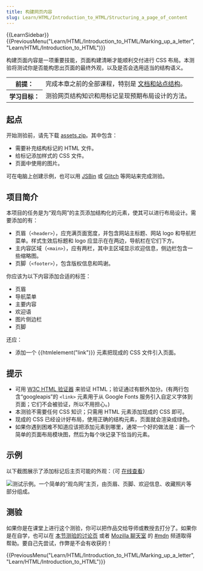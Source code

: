 ```yaml
---
title: 构建网页内容
slug: Learn/HTML/Introduction_to_HTML/Structuring_a_page_of_content
---
```


{{LearnSidebar}}{{PreviousMenu("Learn/HTML/Introduction_to_HTML/Marking_up_a_letter", "Learn/HTML/Introduction_to_HTML")}}

构建页面内容是一项重要技能，页面构建清晰才能顺利交付进行 CSS 布局。本测验将测试你是否能构思出页面的最终外观，以及是否会选用适当的结构语义。

<table class="learn-box standard-table">
  <tbody>
    <tr>
      <th scope="row">前提：</th>
      <td>
        完成本章之前的全部课程，特别是
        <a href="/zh-CN/docs/Learn/HTML/Introduction_to_HTML/文件和网站结构"
          >文档和站点结构</a
        >。
      </td>
    </tr>
    <tr>
      <th scope="row">学习目标：</th>
      <td>测验网页结构知识和用标记呈现预期布局设计的方法。</td>
    </tr>
  </tbody>
</table>

## 起点

开始测验前，请先下载 [assets.zip](https://raw.githubusercontent.com/roy-tian/learning-area/master/html/introduction-to-html/structuring-a-page-of-content-start/assets.zip)。其中包含：

- 需要补充结构标记的 HTML 文件。
- 给标记添加样式的 CSS 文件。
- 页面中使用的图片。

可在电脑上创建示例，也可以用 [JSBin](http://jsbin.com/) 或 [Glitch](https://glitch.com/) 等网站来完成测验。

## 项目简介

本项目的任务是为“观鸟网”的主页添加结构化的元素，使其可以进行布局设计。需要添加的有：

- 页眉（`<header>`），应充满页面宽度，并包含网站主标题、网站 logo 和导航栏菜单。样式生效后标题和 logo 应显示在在两边，导航栏在它们下方。
- 主内容区域（`<main>`），应有两栏，其中主区域显示欢迎信息，侧边栏包含一些缩略图。
- 页脚（`<footer>`），包含版权信息和鸣谢。

你应该为以下内容添加合适的标签：

- 页眉
- 导航菜单
- 主要内容
- 欢迎语
- 图片侧边栏
- 页脚

还应：

- 添加一个 {{htmlelement("link")}} 元素把现成的 CSS 文件引入页面。

## 提示

- 可用 [W3C HTML 验证器](https://validator.w3.org/) 来验证 HTML；验证通过有额外加分。(有两行包含“googleapis”的 `<link>` 元素用于从 Google Fonts 服务引入自定义字体到页面；它们不会被验证，所以不用担心。)
- 本测验不需要任何 CSS 知识；只需用 HTML 元素添加现成的 CSS 即可。
- 现成的 CSS 已经设计好布局，使用正确的结构元素，页面就会渲染成绿色。
- 如果你遇到困难不知道应该把添加元素到哪里，通常一个好的做法是：画一个简单的页面布局模块图，然后为每个块记录下恰当的元素。

## 示例

以下截图展示了添加标记后主页可能的外观：（可 [在线查看](https://roy-tian.github.io/learning-area/html/introduction-to-html/structuring-a-page-of-content-finished/)）

![测试示例。一个简单的“观鸟网”主页，由页眉、页脚、欢迎信息、收藏照片等部分组成。](example-page.png)

## 测验

如果你是在课堂上进行这个测验，你可以把作品交给导师或教授去打分了。如果你是在自学，也可以在 [本节测验的讨论页](https://discourse.mozilla.org/t/structuring-a-page-of-content-assignment/24678) 或者 [Mozilla 聊天室](https://wiki.mozilla.org/IRC) 的 [#mdn](irc://irc.mozilla.org/mdn) 频道取得帮助。要自己先尝试，作弊是不会有收获的！

{{PreviousMenu("Learn/HTML/Introduction_to_HTML/Marking_up_a_letter", "Learn/HTML/Introduction_to_HTML")}}
